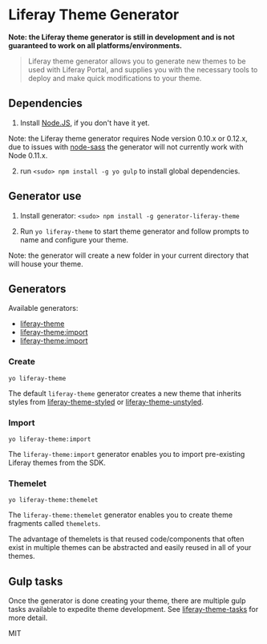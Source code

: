# Liferay Theme Generator

**Note: the Liferay theme generator is still in development and is not guaranteed to work on all platforms/environments.**

> Liferay theme generator allows you to generate new themes to be used with Liferay Portal, and supplies you with the necessary tools to deploy and make quick modifications to your theme.

## Dependencies

1. Install [Node.JS](http://nodejs.org/), if you don't have it yet.

Note: the Liferay theme generator requires Node version 0.10.x or 0.12.x, due to issues with [node-sass](https://www.npmjs.com/package/node-sass) the generator will not currently work with Node 0.11.x.

2. run `<sudo> npm install -g yo gulp` to install global dependencies.

## Generator use

1. Install generator: `<sudo> npm install -g generator-liferay-theme`

2. Run `yo liferay-theme` to start theme generator and follow prompts to name and configure your theme.

Note: the generator will create a new folder in your current directory that will house your theme.

## Generators

Available generators:

* [liferay-theme](#create)
* [liferay-theme:import](#import)
* [liferay-theme:import](#themelet)

### Create

```
yo liferay-theme
```

The default `liferay-theme` generator creates a new theme that inherits styles from [liferay-theme-styled](https://www.npmjs.com/package/liferay-theme-styled) or [liferay-theme-unstyled](https://www.npmjs.com/package/liferay-theme-unstyled).


### Import

```
yo liferay-theme:import
```

The `liferay-theme:import` generator enables you to import pre-existing Liferay themes from the SDK.

### Themelet

```
yo liferay-theme:themelet
```

The `liferay-theme:themelet` generator enables you to create theme fragments called `themelets`.

The advantage of themelets is that reused code/components that often exist in multiple themes can be abstracted and easily reused in all of your themes.


## Gulp tasks

Once the generator is done creating your theme, there are multiple gulp tasks available to expedite theme development. See [liferay-theme-tasks](https://github.com/Robert-Frampton/liferay-theme-tasks) for more detail.

MIT